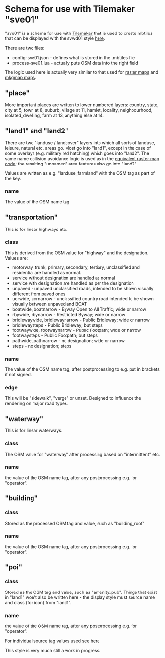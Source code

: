 # Schema for use with Tilemaker "sve01"

"sve01" is a schema for use with [Tilemaker](https://github.com/systemed/tilemaker) that is used to create 
mbtiles that can be displayed with the svwd01 style [here](https://github.com/SomeoneElseOSM/SomeoneElse-vector-web-display/blob/main/README.md).

There are two files:

* config-sve01.json - defines what is stored in the .mbtiles file
* process-sve01.lua - actually puts OSM data into the right field

The logic used here is actually very similar to that used for [raster maps](https://github.com/SomeoneElseOSM/SomeoneElse-style/blob/master/style.lua) and [mkgmap maps](https://github.com/SomeoneElseOSM/mkgmap_style_ajt/blob/master/transform_03.lua).

## "place"

More important places are written to lower numbered layers: country, state, city at 5, town at 8, suburb, village at 11, hamlet, locality, neighbourhood, isolated_dwelling, farm at 13, anything else at 14.

## "land1" and "land2"

There are two "landuse / landcover" layers into which all sorts of landuse, leisure, natural etc. areas go.  Most go into "land1", except in the case of some overlays (e.g. military red hatching) which goes into "land2".  The same name collision avoidance logic is used as in the [equivalent raster map code](https://github.com/SomeoneElseOSM/SomeoneElse-style); the resulting "unnamed" area features also go into "land2".

Values are written as e.g. "landuse_farmland" with the OSM tag as part of the key.

### name

The value of the OSM name tag

## "transportation"

This is for linear highways etc.

### class

This is derived from the OSM value for "highway" and the designation.  Values are:

* motorway, trunk, primary, secondary, tertiary, unclassified and residential are handled as normal.
* service without designation are handled as normal
* service with designation are handled as per the designation
* unpaved - unpaved unclassified roads, intended to be shown visually different from paved ones
* ucrwide, ucrnarrow - unclassified country road intended to be shown visually between unpaved and BOAT
* boatwide, boatnarrow - Byway Open to All Traffic; wide or narrow
* rbywide, rbynarrow - Restricted Byway; wide or narrow
* bridlewaywide, bridlewaynarrow - Public Bridleway; wide or narrow
* bridlewaysteps - Public Bridleway; but steps
* footwaywide, footwaynarrow - Public Footpath; wide or narrow
* footwaysteps - Public Footpath; but steps
* pathwide, pathnarrow - no designation; wide or narrow
* steps - no designation; steps

### name

The value of the OSM name tag, after postprocessing to e.g. put in brackets if not signed.

### edge

This will be "sidewalk", "verge" or unset.  Designed to influence the rendering on major road types.

## "waterway"

This is for linear waterways.

### class

The OSM value for "waterway" after processing based on "intermittent" etc.

### name

the value of the OSM name tag, after any postprocessing e.g. for "operator".

## "building"

### class

Stored as the processed OSM tag and value, such as "building_roof"

### name

the value of the OSM name tag, after any postprocessing e.g. for "operator".

## "poi"

### class

Stored as the OSM tag and value, such as "amenity_pub".  Things that exist in "land1" won't also be written here - the display style must source name and class (for icon) from "land1".

### name

the value of the OSM name tag, after any postprocessing e.g. for "operator".


For individual source tag values used see [here](https://taginfo.openstreetmap.org/projects/someoneelse_vector_sve01#tags)

This style is very much still a work in progress.

